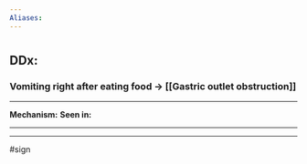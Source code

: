 ```yaml
---
Aliases:
---
```

# 
## DDx:
### Vomiting right after eating food -> [[Gastric outlet obstruction]]

---
**Mechanism:**
**Seen in:** 

---


---
#sign 